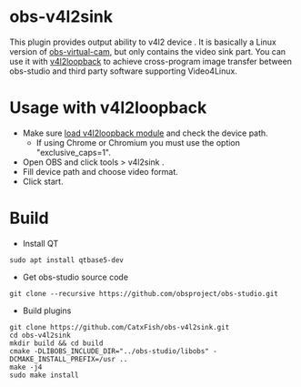 # obs-v4l2sink

This plugin provides output ability to v4l2 device . It is basically a Linux version of [obs-virtual-cam](https://github.com/CatxFish/obs-virtual-cam), but only contains the video sink part. You can use it with [v4l2loopback](https://github.com/umlaeute/v4l2loopback) to achieve cross-program image transfer between obs-studio and third party software supporting Video4Linux.  

# Usage with v4l2loopback
- Make sure [load v4l2loopback module](https://github.com/umlaeute/v4l2loopback#run) and check the device path.
  - If using Chrome or Chromium you must use the option "exclusive_caps=1".
- Open OBS and click tools > v4l2sink .
- Fill device path and choose video format.
- Click start.

# Build
- Install QT
```
sudo apt install qtbase5-dev
```
- Get obs-studio source code
```
git clone --recursive https://github.com/obsproject/obs-studio.git
```
- Build plugins
```
git clone https://github.com/CatxFish/obs-v4l2sink.git
cd obs-v4l2sink
mkdir build && cd build
cmake -DLIBOBS_INCLUDE_DIR="../obs-studio/libobs" -DCMAKE_INSTALL_PREFIX=/usr ..
make -j4
sudo make install
``` 
